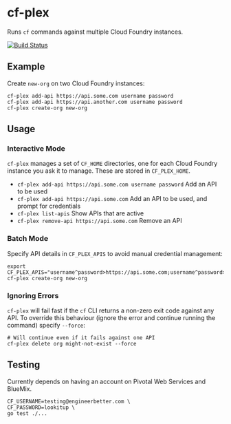 # cf-plex

Runs `cf` commands against multiple Cloud Foundry instances.

[![Build Status](https://travis-ci.org/EngineerBetter/cf-plex.svg?branch=master)](https://travis-ci.org/EngineerBetter/cf-plex)

## Example

Create `new-org` on two Cloud Foundry instances:

```
cf-plex add-api https://api.some.com username password
cf-plex add-api https://api.another.com username password
cf-plex create-org new-org
```

## Usage

### Interactive Mode

`cf-plex` manages a set of `CF_HOME` directories, one for each Cloud Foundry instance you ask it to manage. These are stored in `CF_PLEX_HOME`.

* `cf-plex add-api https://api.some.com username password` Add an API to be used
* `cf-plex add-api https://api.some.com` Add an API to be used, and prompt for credentials
* `cf-plex list-apis` Show APIs that are active
* `cf-plex remove-api https://api.some.com` Remove an API

### Batch Mode

Specify API details in `CF_PLEX_APIS` to avoid manual credential management:

```
export CF_PLEX_APIS="username^password>https://api.some.com;username^password>https://api.another.com"
cf-plex create-org new-org
```

### Ignoring Errors

`cf-plex` will fail fast if the `cf` CLI returns a non-zero exit code against any API. To override this behaviour (ignore the error and continue running the command) specify `--force`:

```
# Will continue even if it fails against one API
cf-plex delete org might-not-exist --force
```

## Testing

Currently depends on having an account on Pivotal Web Services and BlueMix.

```
CF_USERNAME=testing@engineerbetter.com \
CF_PASSWORD=lookitup \
go test ./...
```